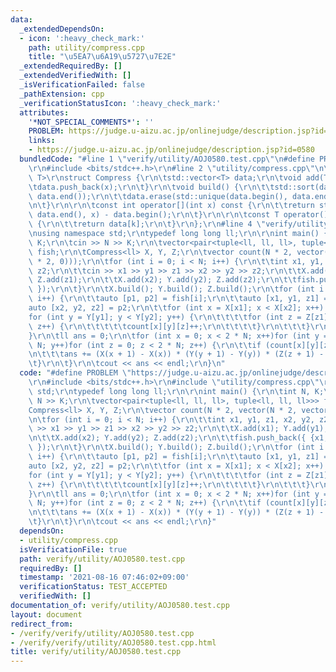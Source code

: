 ```yaml
---
data:
  _extendedDependsOn:
  - icon: ':heavy_check_mark:'
    path: utility/compress.cpp
    title: "\u5EA7\u6A19\u5727\u7E2E"
  _extendedRequiredBy: []
  _extendedVerifiedWith: []
  _isVerificationFailed: false
  _pathExtension: cpp
  _verificationStatusIcon: ':heavy_check_mark:'
  attributes:
    '*NOT_SPECIAL_COMMENTS*': ''
    PROBLEM: https://judge.u-aizu.ac.jp/onlinejudge/description.jsp?id=0580
    links:
    - https://judge.u-aizu.ac.jp/onlinejudge/description.jsp?id=0580
  bundledCode: "#line 1 \"verify/utility/AOJ0580.test.cpp\"\n#define PROBLEM \"https://judge.u-aizu.ac.jp/onlinejudge/description.jsp?id=0580\"\
    \r\n#include <bits/stdc++.h>\r\n#line 2 \"utility/compress.cpp\"\n\r\ntemplate<class\
    \ T>\r\nstruct Compress {\r\n\tstd::vector<T> data;\r\n\tvoid add(T x) {\r\n\t\
    \tdata.push_back(x);\r\n\t}\r\n\tvoid build() {\r\n\t\tstd::sort(data.begin(),\
    \ data.end());\r\n\t\tdata.erase(std::unique(data.begin(), data.end()), data.end());\r\
    \n\t}\r\n\r\n\tconst int operator[](int x) const {\r\n\t\treturn std::lower_bound(data.begin(),\
    \ data.end(), x) - data.begin();\r\n\t}\r\n\r\n\tconst T operator()(int k) const\
    \ {\r\n\t\treturn data[k];\r\n\t}\r\n};\r\n#line 4 \"verify/utility/AOJ0580.test.cpp\"\
    \nusing namespace std;\r\ntypedef long long ll;\r\n\r\nint main() {\r\n\tint N,\
    \ K;\r\n\tcin >> N >> K;\r\n\tvector<pair<tuple<ll, ll, ll>, tuple<ll, ll, ll>>>\
    \ fish;\r\n\tCompress<ll> X, Y, Z;\r\n\tvector count(N * 2, vector(N * 2, vector(N\
    \ * 2, 0)));\r\n\tfor (int i = 0; i < N; i++) {\r\n\t\tint x1, y1, z1, x2, y2,\
    \ z2;\r\n\t\tcin >> x1 >> y1 >> z1 >> x2 >> y2 >> z2;\r\n\t\tX.add(x1); Y.add(y1);\
    \ Z.add(z1);\r\n\t\tX.add(x2); Y.add(y2); Z.add(z2);\r\n\t\tfish.push_back({ {x1,y1,z1},{x2,y2,z2}\
    \ });\r\n\t}\r\n\tX.build(); Y.build(); Z.build();\r\n\tfor (int i = 0; i < N;\
    \ i++) {\r\n\t\tauto [p1, p2] = fish[i];\r\n\t\tauto [x1, y1, z1] = p1;\r\n\t\t\
    auto [x2, y2, z2] = p2;\r\n\t\tfor (int x = X[x1]; x < X[x2]; x++) {\r\n\t\t\t\
    for (int y = Y[y1]; y < Y[y2]; y++) {\r\n\t\t\t\tfor (int z = Z[z1]; z < Z[z2];\
    \ z++) {\r\n\t\t\t\t\tcount[x][y][z]++;\r\n\t\t\t\t}\r\n\t\t\t}\r\n\t\t}\r\n\t\
    }\r\n\tll ans = 0;\r\n\tfor (int x = 0; x < 2 * N; x++)for (int y = 0; y < 2 *\
    \ N; y++)for (int z = 0; z < 2 * N; z++) {\r\n\t\tif (count[x][y][z] >= K) {\r\
    \n\t\t\tans += (X(x + 1) - X(x)) * (Y(y + 1) - Y(y)) * (Z(z + 1) - Z(z));\r\n\t\
    \t}\r\n\t}\r\n\tcout << ans << endl;\r\n}\n"
  code: "#define PROBLEM \"https://judge.u-aizu.ac.jp/onlinejudge/description.jsp?id=0580\"\
    \r\n#include <bits/stdc++.h>\r\n#include \"utility/compress.cpp\"\r\nusing namespace\
    \ std;\r\ntypedef long long ll;\r\n\r\nint main() {\r\n\tint N, K;\r\n\tcin >>\
    \ N >> K;\r\n\tvector<pair<tuple<ll, ll, ll>, tuple<ll, ll, ll>>> fish;\r\n\t\
    Compress<ll> X, Y, Z;\r\n\tvector count(N * 2, vector(N * 2, vector(N * 2, 0)));\r\
    \n\tfor (int i = 0; i < N; i++) {\r\n\t\tint x1, y1, z1, x2, y2, z2;\r\n\t\tcin\
    \ >> x1 >> y1 >> z1 >> x2 >> y2 >> z2;\r\n\t\tX.add(x1); Y.add(y1); Z.add(z1);\r\
    \n\t\tX.add(x2); Y.add(y2); Z.add(z2);\r\n\t\tfish.push_back({ {x1,y1,z1},{x2,y2,z2}\
    \ });\r\n\t}\r\n\tX.build(); Y.build(); Z.build();\r\n\tfor (int i = 0; i < N;\
    \ i++) {\r\n\t\tauto [p1, p2] = fish[i];\r\n\t\tauto [x1, y1, z1] = p1;\r\n\t\t\
    auto [x2, y2, z2] = p2;\r\n\t\tfor (int x = X[x1]; x < X[x2]; x++) {\r\n\t\t\t\
    for (int y = Y[y1]; y < Y[y2]; y++) {\r\n\t\t\t\tfor (int z = Z[z1]; z < Z[z2];\
    \ z++) {\r\n\t\t\t\t\tcount[x][y][z]++;\r\n\t\t\t\t}\r\n\t\t\t}\r\n\t\t}\r\n\t\
    }\r\n\tll ans = 0;\r\n\tfor (int x = 0; x < 2 * N; x++)for (int y = 0; y < 2 *\
    \ N; y++)for (int z = 0; z < 2 * N; z++) {\r\n\t\tif (count[x][y][z] >= K) {\r\
    \n\t\t\tans += (X(x + 1) - X(x)) * (Y(y + 1) - Y(y)) * (Z(z + 1) - Z(z));\r\n\t\
    \t}\r\n\t}\r\n\tcout << ans << endl;\r\n}"
  dependsOn:
  - utility/compress.cpp
  isVerificationFile: true
  path: verify/utility/AOJ0580.test.cpp
  requiredBy: []
  timestamp: '2021-08-16 07:46:02+09:00'
  verificationStatus: TEST_ACCEPTED
  verifiedWith: []
documentation_of: verify/utility/AOJ0580.test.cpp
layout: document
redirect_from:
- /verify/verify/utility/AOJ0580.test.cpp
- /verify/verify/utility/AOJ0580.test.cpp.html
title: verify/utility/AOJ0580.test.cpp
---
```

